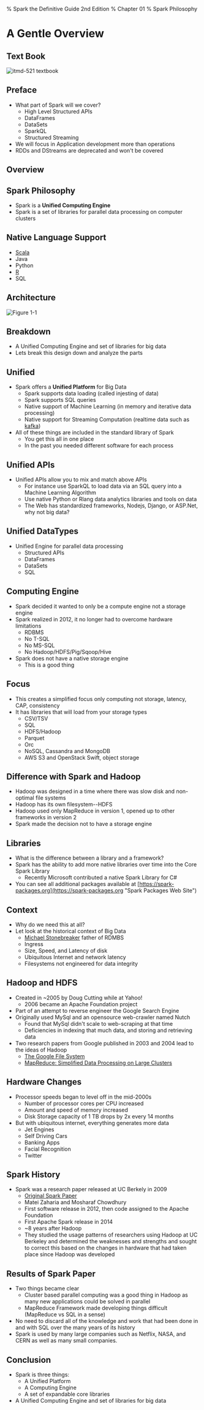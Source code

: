% Spark the Definitive Guide 2nd Edition
% Chapter 01
% Spark Philosophy

# A Gentle Overview

## Text Book

![*itmd-521 textbook*](../images/spark-book.png)

## Preface

- What part of Spark will we cover?
  - High Level Structured APIs
  - DataFrames
  - DataSets
  - SparkQL
  - Structured Streaming
- We will focus in Application development more than operations
- RDDs and DStreams are deprecated and won't be covered

## Overview

## Spark Philosophy

- Spark is a **Unified Computing Engine**
- Spark is a set of libraries for parallel data processing on computer clusters

## Native Language Support

- [Scala](https://en.wikipedia.org/wiki/Scala_\(programming_language\) "Scala programming language wikipedia page")
- Java
- Python
- [R](https://en.wikipedia.org/wiki/R_\(programming_language\) "R programming language wikipedia page")
- SQL

## Architecture

![*Figure 1-1*](../images/fig1-1.png "figure 1-1")

## Breakdown

- A Unified Computing Engine and set of libraries for big data
- Lets break this design down and analyze the parts

## Unified

- Spark offers a **Unified Platform** for Big Data
  - Spark supports data loading (called injesting of data)
  - Spark supports SQL queries
  - Native support of Machine Learning (in memory and iterative data processing)
  - Native support for Streaming Computation (realtime data such as [kafka](https://kafka.apache.org "Kafka apache web page"))
- All of these things are included in the standard library of Spark
  - You get this all in one place
  - In the past you needed different software for each process

## Unified APIs

- Unified APIs allow you to mix and match above APIs
  - For instance use SparkQL to load data via an SQL query into a Machine Learning Algorithm
  - Use native Python or Rlang data analytics libraries and tools on data
  - The Web has standardized frameworks, Nodejs, Django, or ASP.Net, why not big data?

## Unified DataTypes

- Unified Engine for parallel data processing
  - Structured APIs
  - DataFrames
  - DataSets
  - SQL

## Computing Engine

- Spark decided it wanted to only be a compute engine not a storage engine
- Spark realized in 2012, it no longer had to overcome hardware limitations
  - RDBMS
  - No T-SQL
  - No MS-SQL
  - No Hadoop/HDFS/Pig/Sqoop/Hive
- Spark does not have a native storage engine
  - This is a good thing
  
## Focus

- This creates a simplified focus only computing not storage, latency, CAP, consistency
- It has libraries that will load from your storage types
  - CSV/TSV
  - SQL
  - HDFS/Hadoop
  - Parquet
  - Orc
  - NoSQL, Cassandra and MongoDB
  - AWS S3 and OpenStack Swift, object storage

## Difference with Spark and Hadoop

- Hadoop was designed in a time where there was slow disk and non-optimal file systems
- Hadoop has its own filesystem--HDFS
- Hadoop used only MapReduce in version 1, opened up to other frameworks in version 2
- Spark made the decision not to have a storage engine

## Libraries

- What is the difference between a library and a framework?
- Spark has the ability to add more native libraries over time into the Core Spark Library
  - Recently Microsoft contributed a native Spark Library for C#
- You can see all additional packages available at [https://spark-packages.org](https://spark-packages.org "Spark Packages Web Site")

## Context

- Why do we need this at all?
- Let look at the historical context of Big Data
  - [Michael Stonebreaker](https://en.wikipedia.org/wiki/Michael_Stonebraker "Michael_Stonebraker wiki page") father of RDMBS
  - Ingress
  - Size, Speed, and Latency of disk
  - Ubiquitous Internet and network latency
  - Filesystems not engineered for data integrity

## Hadoop and HDFS

- Created in ~2005 by Doug Cutting while at Yahoo!
  - 2006 became an Apache Foundation project
- Part of an attempt to reverse engineer the Google Search Engine
- Originally used MySql and an opensource web-crawler named Nutch
  - Found that MySql didn't scale to web-scraping at that time
  - Deficiencies in indexing that much data, and storing and retrieving data
- Two research papers from Google published in 2003 and 2004 lead to the ideas of Hadoop
  - [The Google File System](https://research.google/pubs/pub51/ "Google File System Paper")
  - [MapReduce: Simplified Data Processing on Large Clusters](https://research.google/pubs/pub62/ "MapReduce Paper")

## Hardware Changes

- Processor speeds began to level off in the mid-2000s
  - Number of processor cores per CPU increased
  - Amount and speed of memory increased
  - Disk Storage capacity of 1 TB drops by 2x every 14 months
- But with ubiquitous internet, everything generates more data
  - Jet Engines
  - Self Driving Cars
  - Banking Apps
  - Facial Recognition
  - Twitter

## Spark History
- Spark was a research paper released at UC Berkely in 2009
  - [Original Spark Paper](https://www.usenix.org/system/files/conference/nsdi12/nsdi12-final138.pdf "Link to Original Spark Paper")
  - Matei Zaharia and Mosharaf Chowdhury
  - First software release in 2012, then code assigned to the Apache Foundation
  - First Apache Spark release in 2014
  - ~8 years after Hadoop
  - They studied the usage patterns of researchers using Hadoop at UC Berkeley and determined the weaknesses and strengths and sought to correct this based on the changes in hardware that had taken place since Hadoop was developed

## Results of Spark Paper

- Two things became clear
  - Cluster based parallel computing was a good thing in Hadoop as many new applications could be solved in parallel
  - MapReduce Framework made developing things difficult (MapReduce vs SQL in a sense)
- No need to discard all of the knowledge and work that had been done in and with SQL over the many years of its history
- Spark is used by many large companies such as Netflix, NASA, and CERN as well as many small companies.

## Conclusion

- Spark is three things:
  - A Unified Platform
  - A Computing Engine
  - A set of expandable core libraries
- A Unified Computing Engine and set of libraries for big data
